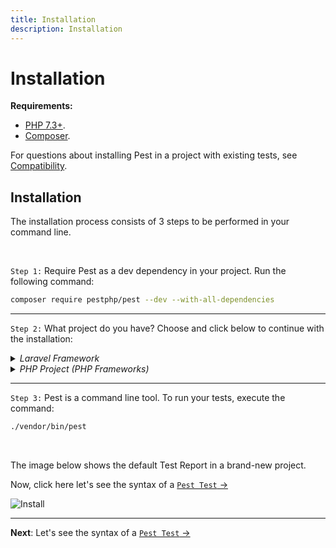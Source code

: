 ```yaml
---
title: Installation
description: Installation
---
```


# Installation

**Requirements:**

-  [PHP 7.3+](https://php.net/releases/).
-  [Composer](https://getcomposer.org/).

For questions about installing Pest in a project with existing tests, see [Compatibility](/docs/compatibility).

## Installation

The installation process consists of 3 steps to be performed in your command line.

<br/>

``Step 1:`` Require Pest as a dev dependency in your project. Run the following command:

```bash
composer require pestphp/pest --dev --with-all-dependencies
```

<hr/>

`Step 2:` What project do you have?  Choose and click below to continue with the installation:

<details>
  <summary><em>Laravel Framework</em></summary>
    
  Pest has a dedicated [Laravel Plugin](/docs/plugins/laravel) which gives you direct access to Laravel's testing API in your test files.

  2.1. Require the Laravel Plugin via Composer, running the following command:

  ```bash
  composer require pestphp/pest-plugin-laravel --dev
  ```

  2.2. Install Pest using Artisan, run the following command:

  ```bash
  php artisan pest:install
  ```

  Pest has now configured its [Files & Folders](/docs/files-and-folders) structure, and it’s ready to be used.

  <br/>

</details>

<details>
  <summary><em>PHP Project (PHP Frameworks)</em></summary>

  2.1. Create a folder `tests` in your project root directory.
  
  2.2. Initialize and setup Pest. Run the following command:

  ```bash
  ./vendor/bin/pest --init
  ```

  Pest has now configured its [Files & Folders](/docs/files-and-folders) structure, and it’s ready to be used.

</details>

<hr/>

`Step 3:` Pest is a command line tool. To run your tests, execute the command:

```bash
./vendor/bin/pest
```

<br/>

The image below shows the default Test Report in a brand-new project.

Now, click here let's see the syntax of a [`Pest Test` →](/docs/pest-tests)

![Install](/assets/img/pestinstall.png)

---

**Next**: Let's see the syntax of a [`Pest Test` →](/docs/pest-tests)
